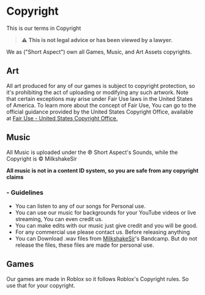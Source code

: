 # Copyright

This is our terms in Copyright

> :warning: **This is not legal advice or has been viewed by a lawyer.**

We as ("Short Aspect") own all Games, Music, and Art Assets copyrights.

## Art

All art produced for any of our games is subject to copyright protection, so it's prohibiting the act of uploading or modifying any such artwork. Note that certain exceptions may arise under Fair Use laws in the United States of America. To learn more about the concept of Fair Use, You can go to the official guidance provided by the United States Copyright Office, available at [Fair Use - United States Copyright Office.](https://www.copyright.gov/fair-use/#:~:text=Fair%20use%20is%20a%20legal,protected%20works%20in%20certain%20circumstances.)

## Music

All Music is uploaded under the ℗ Short Aspect's Sounds, while the Copyright is © MilkshakeSir

**All music is not in a content ID system, so you are safe from any copyright claims**

### - Guidelines

- You can listen to any of our songs for Personal use.
- You can use our music for backgrounds for your YouTube videos or live streaming, You can even credit us.
- You can make edits with our music just give credit and you will be good.
- For any commercial use please contact us. Before releasing anything
- You can Download .wav files from [MilkshakeSir](https://milkshakesir.bandcamp.com/)'s Bandcamp. But do not release the files, these files are made for personal use.

## Games

Our games are made in Roblox so it follows Roblox's Copyright rules. So use that for your copyright.

